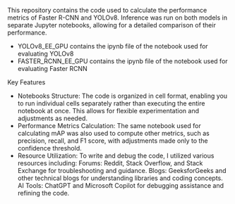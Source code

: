 This repository contains the code used to calculate the performance metrics of Faster R-CNN and YOLOv8. Inference was run on both models in separate Jupyter notebooks, allowing for a detailed comparison of their performance.

- YOLOv8_EE_GPU contains the ipynb file of the notebook used for evaluating YOLOv8
- FASTER_RCNN_EE_GPU contains the ipynb file of the notebook used for evaluating Faster RCNN

Key Features

- Notebooks Structure: The code is organized in cell format, enabling you to run individual cells separately rather than executing the entire notebook at once. This allows for flexible experimentation and adjustments as needed.
- Performance Metrics Calculation: The same notebook used for calculating mAP was also used to compute other metrics, such as precision, recall, and F1 score, with adjustments made only to the confidence threshold.
- Resource Utilization: To write and debug the code, I utilized various resources including: Forums: Reddit, Stack Overflow, and Stack Exchange for troubleshooting and guidance. Blogs: GeeksforGeeks and other technical blogs for understanding libraries and coding concepts. AI Tools: ChatGPT and Microsoft Copilot for debugging assistance and refining the code.

